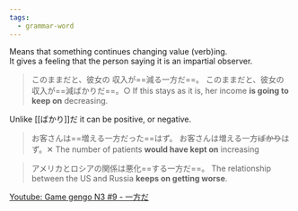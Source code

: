 ```yaml
---
tags:
  - grammar-word
---
```

Means that something continues changing value (verb)ing.  
It gives a feeling that the person saying it is an impartial observer.  

>このままだと、彼女の 収入が==減る一方だ==。
>このままだと、彼女の 収入が==減ばかりだ==。○
>If this stays as it is, her income **is going to keep on** decreasing.

Unlike [[ばかり]]だ it can be positive, or negative.
>お客さんは==増える一方だった==はず。
>お客さんは増える一方~~ばかり~~はず。✕
>The number of patients **would have kept on** increasing

>アメリカとロシアの関係は悪化==する一方だ==。
>The relationship between the US and Russia **keeps on getting worse**.

[Youtube: Game gengo N3 #9 - 一方だ](https://www.youtube.com/watch?v=3X-6xXxT7OY&list=PLT12i1gB38HH05kQq3hOGRWiMjtyRsrtc&index=10)